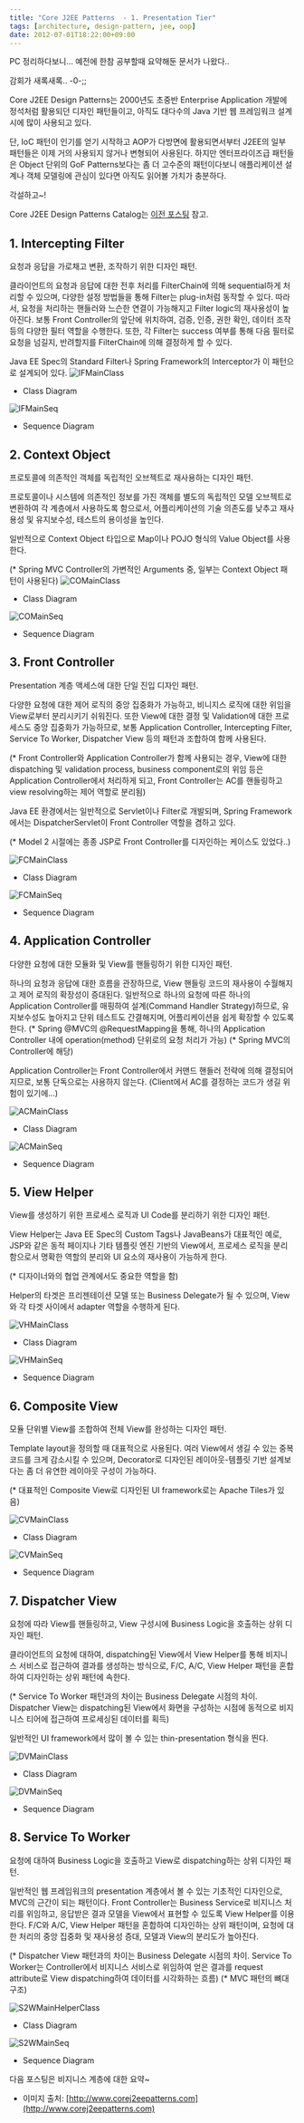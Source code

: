 ```yaml
---
title: "Core J2EE Patterns  - 1. Presentation Tier"
tags: [architecture, design-pattern, jee, oop]
date: 2012-07-01T18:22:00+09:00
---
```


PC 정리하다보니... 예전에 한참 공부할때 요약해둔 문서가 나왔다..

감회가 새록새록.. -0-;;

Core J2EE Design Patterns는 2000년도 초중반 Enterprise Application 개발에 정석처럼 활용되던 디자인 패턴들이고, 아직도 대다수의 Java 기반 웹 프레임워크 설계시에 많이 사용되고 있다.

단, IoC 패턴이 인기를 얻기 시작하고 AOP가 다방면에 활용되면서부터 J2EE의 일부 패턴들은 이제 거의 사용되지 않거나 변형되어 사용된다. 하지만 엔터프라이즈급 패턴들은 Object 단위의 GoF Patterns보다는 좀 더 고수준의 패턴이다보니 애플리케이션 설계나 객체 모델링에 관심이 있다면 아직도 읽어볼 가치가 충분하다.

각설하고~!

Core J2EE Design Patterns Catalog는 [이전 포스팅](http://blog.xenomity.com/Core-J2EE-Patterns) 참고.

## 1. Intercepting Filter
요청과 응답을 가로채고 변환, 조작하기 위한 디자인 패턴.

클라이언트의 요청과 응답에 대한 전후 처리를 FilterChain에 의해 sequential하게 처리할 수 있으며, 다양한 설정 방법들을 통해 Filter는 plug-in처럼 동작할 수 있다. 따라서, 요청을 처리하는 핸들러와 느슨한 연결이 가능해지고 Filter logic의 재사용성이 높아진다. 보통 Front Controller의 앞단에 위치하여, 검증, 인증, 권한 확인, 데이터 조작 등의 다양한 필터 역할을 수행한다. 또한, 각 Filter는 success 여부를 통해 다음 필터로 요청을 넘길지, 반려할지를 FilterChain에 의해 결정하게 할 수 있다.

Java EE Spec의 Standard Filter나 Spring Framework의 Interceptor가 이 패턴으로 설계되어 있다.
![IFMainClass](../assets/images/2012-07-01-IFMainClass.gif)

- Class Diagram

![IFMainSeq](../assets/images/2012-07-01-IFMainSeq.gif)

- Sequence Diagram

## 2. Context Object
프로토콜에 의존적인 객체를 독립적인 오브젝트로 재사용하는 디자인 패턴.

프로토콜이나 시스템에 의존적인 정보를 가진 객체를 별도의 독립적인 모델 오브젝트로 변환하여 각 계층에서 사용하도록 함으로서, 어플리케이션의 기술 의존도를 낮추고 재사용성 및 유지보수성, 테스트의 용이성을 높인다.

일반적으로 Context Object 타입으로 Map이나 POJO 형식의 Value Object를 사용한다.

(* Spring MVC Controller의 가변적인 Arguments 중, 일부는 Context Object 패턴이 사용된다)
![COMainClass](../assets/images/2012-07-01-COMainClass.gif)

- Class Diagram

![COMainSeq](../assets/images/2012-07-01-COMainSeq.gif)

- Sequence Diagram


## 3. Front Controller
Presentation 계층 액세스에 대한 단일 진입 디자인 패턴.

다양한 요청에 대한 제어 로직의 중앙 집중화가 가능하고, 비니지스 로직에 대한 위임을 View로부터 분리시키기 쉬워진다. 또한 View에 대한 결정 및 Validation에 대한 프로세스도 중앙 집중화가 가능하므로, 보통 Application Controller, Intercepting Filter, Service To Worker, Dispatcher View 등의 패턴과 조합하여 함께 사용된다.

(* Front Controller와 Application Controller가 함께 사용되는 경우, View에 대한 dispatching 및 validation process, business component로의 위임 등은 Application Controller에서 처리하게 되고, Front Controller는 AC를 핸들링하고 view resolving하는 제어 역할로 분리됨)

Java EE 환경에서는 일반적으로 Servlet이나 Filter로 개발되며, Spring Framework에서는 DispatcherServlet이 Front Controller 역할을 겸하고 있다.

(* Model 2 시절에는 종종 JSP로 Front Controller를 디자인하는 케이스도 있었다..)

![FCMainClass](../assets/images/2012-07-01-FCMainClass.gif)

- Class Diagram

![FCMainSeq](../assets/images/2012-07-01-FCMainSeq.gif)

- Sequence Diagram


## 4. Application Controller
다양한 요청에 대한 모듈화 및 View를 핸들링하기 위한 디자인 패턴.

하나의 요청과 응답에 대한 흐름을 관장하므로, View 핸들링 코드의 재사용이 수월해지고 제어 로직의 확장성이 증대된다. 일반적으로 하나의 요청에 따른 하나의 Application Controller를 매핑하여 설계(Command Handler Strategy)하므로, 유지보수성도 높아지고 단위 테스트도 간결해지며, 어플리케이션을 쉽게 확장할 수 있도록 한다.
(* Spring @MVC의 @RequestMapping을 통해, 하나의 Application Controller 내에 operation(method) 단위로의 요청 처리가 가능)
(* Spring MVC의 Controller에 해당)

Application Controller는 Front Controller에서 커맨드 핸들러 전략에 의해 결정되어지므로, 보통 단독으로는 사용하지 않는다. (Client에서 AC를 결정하는 코드가 생길 위험이 있기에...)

![ACMainClass](../assets/images/2012-07-01-ACMainClass.gif)

- Class Diagram

![ACMainSeq](../assets/images/2012-07-01-ACMainSeq.gif)

- Sequence Diagram


## 5. View Helper
View를 생성하기 위한 프로세스 로직과 UI Code를 분리하기 위한 디자인 패턴.

View Helper는 Java EE Spec의 Custom Tags나 JavaBeans가 대표적인 예로, JSP와 같은 동적 페이지나 기타 템플릿 엔진 기반의 View에서, 프로세스 로직을 분리함으로서 명확한 역할의 분리와 UI 요소의 재사용이 가능하게 한다.

(* 디자이너와의 협업 관계에서도 중요한 역할을 함)

Helper의 타겟은 프리젠테이션 모델 또는 Business Delegate가 될 수 있으며, View와 각 타겟 사이에서 adapter 역할을 수행하게 된다.

![VHMainClass](../assets/images/2012-07-01-VHMainClass.gif)

- Class Diagram

![VHMainSeq](../assets/images/2012-07-01-VHMainSeq.gif)

- Sequence Diagram


## 6. Composite View
모듈 단위별 View를 조합하여 전체 View를 완성하는 디자인 패턴.

Template layout을 정의할 때 대표적으로 사용된다. 여러 View에서 생길 수 있는 중복 코드를 크게 감소시킬 수 있으며, Decorator로 디자인된 레이아웃-템플릿 기반 설계보다는 좀 더 유연한 레이아웃 구성이 가능하다.

(* 대표적인 Composite View로 디자인된 UI framework로는 Apache Tiles가 있음)

![CVMainClass](../assets/images/2012-07-01-CVMainClass.gif)

- Class Diagram

![CVMainSeq](../assets/images/2012-07-01-CVMainSeq.gif)

- Sequence Diagram


## 7. Dispatcher View
요청에 따라 View를 핸들링하고, View 구성시에 Business Logic을 호출하는 상위 디자인 패턴.

클라이언트의 요청에 대하여, dispatching된 View에서 View Helper를 통해 비지니스 서비스로 접근하여 결과를 생성하는 방식으로, F/C, A/C, View Helper 패턴을 혼합하여 디자인하는 상위 패턴에 속한다.

(* Service To Worker 패턴과의 차이는 Business Delegate 시점의 차이. Dispatcher View는 dispatching된 View에서 화면을 구성하는 시점에 동적으로 비지니스 티어에 접근하여 프로세싱된 데이터를 획득)

일반적인 UI framework에서 많이 볼 수 있는 thin-presentation 형식을 띈다.

![DVMainClass](../assets/images/2012-07-01-DVMainClass.gif)

- Class Diagram

![DVMainSeq](../assets/images/2012-07-01-DVMainSeq.gif)

- Sequence Diagram


## 8. Service To Worker
요청에 대하여 Business Logic을 호출하고 View로 dispatching하는 상위 디자인 패턴.

일반적인 웹 프레임워크의 presentation 계층에서 볼 수 있는 기초적인 디자인으로, MVC의 근간이 되는 패턴이다. Front Controller는 Business Service로 비지니스 처리를 위임하고, 응답받은 결과 모델을 View에서 표현할 수 있도록 View Helper를 이용한다. F/C와 A/C, View Helper 패턴을 혼합하여 디자인하는 상위 패턴이며, 요청에 대한 처리의 중앙 집중화 및 재사용성 증대, 모델과 View의 분리도가 높아진다.

(* Dispatcher View 패턴과의 차이는 Business Delegate 시점의 차이. Service To Worker는 Controller에서 비지니스 서비스로 위임하여 얻은 결과를 request attribute로 View dispatching하여 데이터를 시각화하는 흐름)
(* MVC 패턴의 뼈대 구조)

![S2WMainHelperClass](../assets/images/2012-07-01-S2WMainHelperClass.gif)

- Class Diagram

![S2WMainSeq](../assets/images/2012-07-01-S2WMainSeq.gif)

- Sequence Diagram


다음 포스팅은 비지니스 계층에 대한 요약~

- 이미지 출처: [http://www.corej2eepatterns.com](http://www.corej2eepatterns.com)

